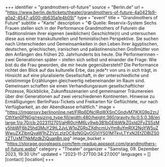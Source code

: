 +++
identifier = "grandmothers-of-future"
source = "Berlin.de"
url = "https://www.berlin.de/tickets/theater/grandmothers-of-future-4a0421b9-a0a2-4547-a500-db635a1e4b09/"
type = "event"
title = "Grandmothers of Future"
subtitle = "Karte"
description = "© Quelle: Reservix-System
Sechs Frauen stellen sich in der Performance Grandmothers of Futurein die Traditionslinien ihrer eigenen (weiblichen) Geschichte(n) und untersuchen diese aus einer transkulturellen und feministischen Perspektive. Sie suchen nach Unterschieden und Gemeinsamkeiten in den Leben ihrer ägyptischen, deutschen, griechischen, iranischen und palästinensischen Großmütter von den Anfängen des frühen 20. Jahrhunderts bis heute.
Die Performerinnen – zwei Generationen später – stellen sich selbst und einander die Frage: Wie bist du die Frau geworden, die mir heute gegenübersteht? Die Performance richtet den Blick auf das kulturelle Erbe, das jede*r von uns in sich trägt, in Hinsicht auf eine pluralisierte Gesellschaft, in der unterschiedliche und vielstimmige Erzählungen gleichwertig nebeneinander im Raum sind. Gemeinsam schaffen sie einen Verhandlungsraum gesellschaftlicher Prozesse, Rückblicke, Zukunftsszenarien und gemeinsamer Träumereien über drei Generationen auf zwei verschiedenen Kontinenten.
Hinweise zu Ermäßigungen: BerlinPass-Tickets und Freikarten für Geflüchtete, nur nach Verfügbarkeit, an der Abendkasse erhältlich."
image = "https://imgproxy.berlinonline.net/FIRp6DNcIRqWXSnCGndyM7lKXG9p2zrJCthYan0PNGg/resizing_type:fill/width:480/height:360/gravity:fp:0.5:0.38/enlarge:1/q:70/cb:2023112701/aHR0cHM6Ly9wb3B1bGEtbWlkZGxld2FyZS5zMy5hbWF6b25hd3MuY29tL2JvLW1pZGRsZXdhcmUvYm8uYmRlX2NoYW5uZWwuZXZlbnQvaW1hZ2VzLzIzOC8zNGQyOGViYS01MTkyLTYxN2EtZDBlZS0zZTUxMTNkMzdkZjQuanBn.jpg"
image_bucket = "https://storage.googleapis.com/fem-readup.appspot.com/grandmothers-of-future.webp"
category = "Theater"
organizer = "Samstag, 09. Dezember 2023, 19:30 Uhr"
updated = "2023-11-27T00:34:27.000"
languages = []
[contact]
[location]
+++